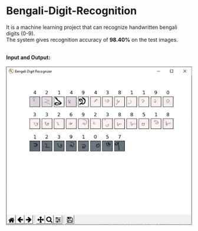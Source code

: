 # Bengali-Digit-Recognition
It is a machine learning project that can recognize handwritten bengali digits (0-9). 
<br>The system gives recognition accuracy of **98.40%** on the test images.

<br>**Input and Output:**<br/><br>
![alt text](https://github.com/bi11a1/Bengali-Digit-Recognizer/blob/master/Demo%20images/Capture.PNG)
